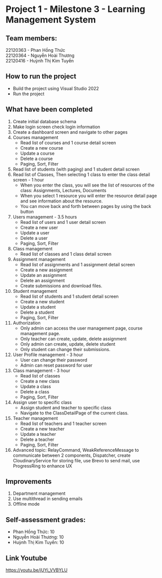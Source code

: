 ﻿# Project 1 - Milestone 3 - Learning Management System

## Team members: 
22120363 - Phan Hồng Thức <br>
22120364 - Nguyễn Hoài Thương <br>
22120416 - Huỳnh Thị Kim Tuyền 
## How to run the project
- Build the project using Visual Studio 2022 
- Run the project

## What have been completed
1. Create initial database schema
2. Make login screen check login information
3. Create a dashboard screen and navigate to other pages
4. Courses management
    - Read list of courses and 1 course detail screen
    - Create a new course
    - Update a course
    - Delete a course
    - Paging, Sort, Filter
5. Read list of students (with paging) and 1 student detail screen
6. Read list of Classes, Then selecting 1 class to enter the class detail screen - 1 hour
    - When you enter the class, you will see the list of resources of the class: Assignments, Lectures, Documents
    - When you select 1 resource you will enter the resource detail page and see information about the resource. 
    - You can move back and forth between pages by using the back button
7. Users management - 3.5 hours
    - Read list of users and 1 user detail screen
    - Create a new user
    - Update a user
    - Delete a user
    - Paging, Sort, Filter
8. Class management 
    - Read list of classes and 1 class detail screen
9. Assignment management 
    - Read list of assignments and 1 assignment detail screen
    - Create a new assignment
    - Update an assignment
    - Delete an assignment
    - Create submissions and download files.
10. Student management
    - Read list of students and 1 student detail screen
    - Create a new student
    - Update a student
    - Delete a student
    - Paging, Sort, Filter
11. Authorization 
    - Only admin can access the user management page, course management page.
    - Only teacher can create, update, delete assignment
    - Only admin can create, update, delete student
    - Only student can change their submissions.
12. User Profile management - 3 hour
    - User can change their password
    - Admin can reset password for user
14. Class management - 3 hour
    - Read list of classes
    - Create a new class
    - Update a class
    - Delete a class
    - Paging, Sort, Filter
16. Assign user to specific class
    - Assign student and teacher to specific class
    - Navigate to the ClassDetailPage of the current class.
18. Teacher management
    - Read list of teachers and 1 teacher screen
    - Create a new teacher
    - Update a teacher
    - Delete a teacher
    - Paging, Sort, Filter
19. Advanced topic: RelayCommand, WeakReferenceMessage to communicate between 2 components, Dispatcher, create CloudinaryService for storing file, use Brevo to send mail, use ProgressRing to enhance UX

## Improvements
1. Department management
2. Use multithread in sending emails
3. Offline mode

## Self-assessment grades:
- Phan Hồng Thức: 10
- Nguyễn Hoài Thương: 10
- Huỳnh Thị Kim Tuyền: 10

## Link Youtube
https://youtu.be/jUYi_VVBYLU
